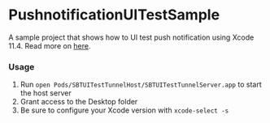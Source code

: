 # PushnotificationUITestSample

A sample project that shows how to UI test push notification using Xcode 11.4. Read more on [here](https://medium.com/p/e9c9ccd8aa9f).

### Usage

1. Run `open Pods/SBTUITestTunnelHost/SBTUITestTunnelServer.app` to start the host server
2. Grant access to the Desktop folder
3. Be sure to configure your Xcode version with `xcode-select -s`